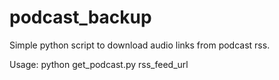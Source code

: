 # podcast_backup
Simple python script to download audio links from podcast rss.

Usage: python get_podcast.py rss_feed_url
